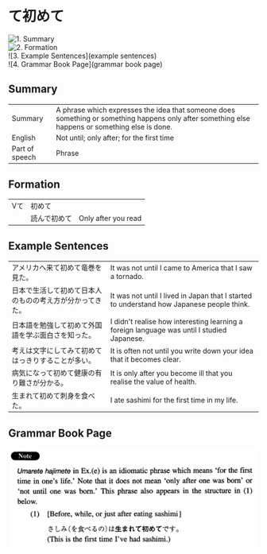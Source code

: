# て初めて

![1. Summary](summary)<br>
![2. Formation](formation)<br>
![3. Example Sentences](example sentences)<br>
![4. Grammar Book Page](grammar book page)<br>


## Summary

<table><tr>   <td>Summary</td>   <td>A phrase which expresses the idea that someone does something or something happens only after something else happens or something else is done.</td></tr><tr>   <td>English</td>   <td>Not until; only after; for the first time</td></tr><tr>   <td>Part of speech</td>   <td>Phrase</td></tr></table>

## Formation

<table class="table"><tbody><tr class="tr head"><td class="td"><span class="bold">Vて</span></td><td class="td"><span class="concept">初めて</span></td><td class="td"></td></tr><tr class="tr"><td class="td"></td><td class="td"><span>読んで</span><span class="concept">初めて</span></td><td class="td"><span>Only after you read</span></td></tr></tbody></table>

## Example Sentences

<table><tr>   <td>アメリカへ来て初めて竜巻を見た。</td>   <td>It was not until I came to America that I saw a tornado.</td></tr><tr>   <td>日本で生活して初めて日本人のものの考え方が分かってきた。</td>   <td>It was not until I lived in Japan that I started to understand how Japanese people think.</td></tr><tr>   <td>日本語を勉強して初めて外国語を学ぶ面白さを知った。</td>   <td>I didn't realise how interesting learning a foreign language was until I studied Japanese.</td></tr><tr>   <td>考えは文字にしてみて初めてはっきりすることが多い。</td>   <td>It is often not until you write down your idea that it becomes clear.</td></tr><tr>   <td>病気になって初めて健康の有り難さが分かる。</td>   <td>It is only after you become ill that you realise the value of health.</td></tr><tr>   <td>生まれて初めて刺身を食べた。</td>   <td>I ate sashimi for the first time in my life.</td></tr></table>

## Grammar Book Page

![](../img/Intermediateて初めて.png)

